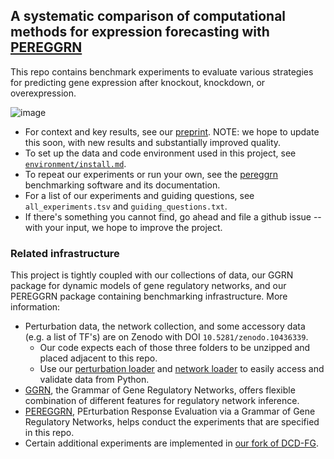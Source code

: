  ## A systematic comparison of computational methods for expression forecasting with [PEREGGRN](https://github.com/ekernf01/pereggrn) 
 
This repo contains benchmark experiments to evaluate various strategies for predicting gene expression after knockout, knockdown, or overexpression. 

![image](https://github.com/ekernf01/perturbation_benchmarking/assets/5271803/ae7a5c86-dca6-49be-b048-743f8e110a18)

- For context and key results, see our [preprint](https://www.biorxiv.org/content/10.1101/2023.07.28.551039v1). NOTE: we hope to update this soon, with new results and substantially improved quality.
- To set up the data and code environment used in this project, see [`environment/install.md`](https://github.com/ekernf01/perturbation_benchmarking/blob/main/environment/install.md).
- To repeat our experiments or run your own, see the [pereggrn](https://github.com/ekernf01/pereggrn) benchmarking software and its documentation.
- For a list of our experiments and guiding questions, see `all_experiments.tsv` and `guiding_questions.txt`. 
- If there's something you cannot find, go ahead and file a github issue -- with your input, we hope to improve the project.

### Related infrastructure

This project is tightly coupled with our collections of data, our GGRN package for dynamic models of gene regulatory networks, and our PEREGGRN package containing benchmarking infrastructure. More information:

- Perturbation data, the network collection, and some accessory data (e.g. a list of TF's) are on Zenodo with DOI `10.5281/zenodo.10436339`.
    - Our code expects each of those three folders to be unzipped and placed adjacent to this repo.
    - Use our [perturbation loader](https://github.com/ekernf01/pereggrn_perturbations) and [network loader](https://github.com/ekernf01/pereggrn_networks) to easily access and validate data from Python.
- [GGRN](https://github.com/ekernf01/ggrn), the Grammar of Gene Regulatory Networks, offers flexible combination of different features for regulatory network inference.
- [PEREGGRN](https://github.com/ekernf01/pereggrn), PErturbation Response Evaluation via a Grammar of Gene Regulatory Networks, helps conduct the experiments that are specified in this repo.
- Certain additional experiments are implemented in [our fork of DCD-FG](https://github.com/ekernf01/dcdfg).



